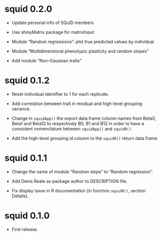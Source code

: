 # squid 0.2.0

-   Update personal info of SQuID members

-   Use shinyMatrix package for matrixInput

-   Module “Random regressions”: plot true predicted values by
    individual

-   Module “Multidimentional phenotypic plasticity and random slopes”

-   Add module “Non-Gaussian traits”

# squid 0.1.2

-   Reset individual identifier to 1 for each replicate.

-   Add correlation between trait in residual and high-level grouping
    variance.

-   Change in `squidApp()` the export data.frame column names from
    Beta0, Beta1 and Beta12 to respectively B0, B1 and B12 in order to
    have a consistent nomenclature between `squidApp()` and `squidR()`.

-   Add the high-level grouping id column to the `squidR()` return
    data.frame

# squid 0.1.1

-   Change the name of module “Random slope” to “Random regression”.

-   Add Denis Reale as package author to DESCRIPTION file.

-   Fix display issue in R documentation (in function `squidR()`,
    section Details).

# squid 0.1.0

-   First release.
